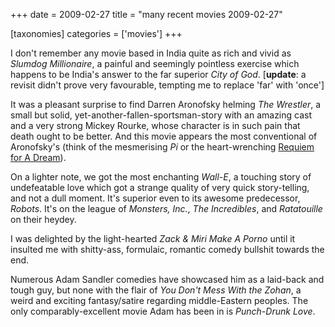 +++
date = 2009-02-27
title = "many recent movies 2009-02-27"

[taxonomies]
categories = ['movies']
+++

I don\'t remember any movie based in India quite as rich and vivid as
*Slumdog Millionaire*, a painful and seemingly pointless exercise which
happens to be India\'s answer to the far superior *City of God*.
\[**update**: a revisit didn\'t prove very favourable, tempting me to
replace \'far\' with \'once\'\]

It was a pleasant surprise to find Darren Aronofsky helming *The
Wrestler*, a small but solid, yet-another-fallen-sportsman-story with an
amazing cast and a very strong Mickey Rourke, whose character is in such
pain that death ought to be better. And this movie appears the most
conventional of Aronofsky\'s (think of the mesmerising *Pi* or the
heart-wrenching [Requiem for A Dream]).

On a lighter note, we got the most enchanting *Wall-E*, a touching story
of undefeatable love which got a strange quality of very quick
story-telling, and not a dull moment. It\'s superior even to its awesome
predecessor, *Robots*. It\'s on the league of *Monsters, Inc.*, *The
Incredibles*, and *Ratatouille* on their heydey.

I was delighted by the light-hearted *Zack & Miri Make A Porno* until it
insulted me with shitty-ass, formulaic, romantic comedy bullshit towards
the end.

Numerous Adam Sandler comedies have showcased him as a laid-back and
tough guy, but none with the flair of *You Don\'t Mess With the Zohan*,
a weird and exciting fantasy/satire regarding middle-Eastern peoples.
The only comparably-excellent movie Adam has been in is *Punch-Drunk
Love*.

  [Requiem for A Dream]: http://movies.tshepang.net/requiem-for-a-dream-2000
